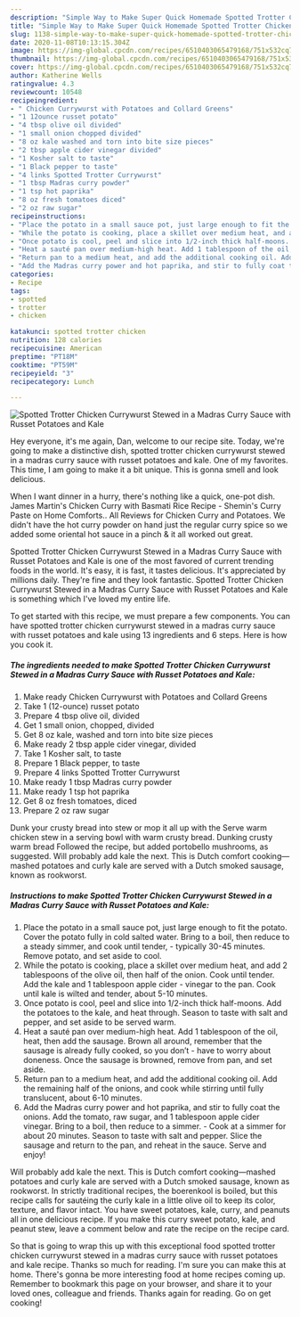 ```yaml
---
description: "Simple Way to Make Super Quick Homemade Spotted Trotter Chicken Currywurst Stewed in a Madras Curry Sauce with Russet Potatoes and Kale"
title: "Simple Way to Make Super Quick Homemade Spotted Trotter Chicken Currywurst Stewed in a Madras Curry Sauce with Russet Potatoes and Kale"
slug: 1138-simple-way-to-make-super-quick-homemade-spotted-trotter-chicken-currywurst-stewed-in-a-madras-curry-sauce-with-russet-potatoes-and-kale
date: 2020-11-08T10:13:15.304Z
image: https://img-global.cpcdn.com/recipes/6510403065479168/751x532cq70/spotted-trotter-chicken-currywurst-stewed-in-a-madras-curry-sauce-with-russet-potatoes-and-kale-recipe-main-photo.jpg
thumbnail: https://img-global.cpcdn.com/recipes/6510403065479168/751x532cq70/spotted-trotter-chicken-currywurst-stewed-in-a-madras-curry-sauce-with-russet-potatoes-and-kale-recipe-main-photo.jpg
cover: https://img-global.cpcdn.com/recipes/6510403065479168/751x532cq70/spotted-trotter-chicken-currywurst-stewed-in-a-madras-curry-sauce-with-russet-potatoes-and-kale-recipe-main-photo.jpg
author: Katherine Wells
ratingvalue: 4.3
reviewcount: 10548
recipeingredient:
- " Chicken Currywurst with Potatoes and Collard Greens"
- "1 12ounce russet potato"
- "4 tbsp olive oil divided"
- "1 small onion chopped divided"
- "8 oz kale washed and torn into bite size pieces"
- "2 tbsp apple cider vinegar divided"
- "1 Kosher salt to taste"
- "1 Black pepper to taste"
- "4 links Spotted Trotter Currywurst"
- "1 tbsp Madras curry powder"
- "1 tsp hot paprika"
- "8 oz fresh tomatoes diced"
- "2 oz raw sugar"
recipeinstructions:
- "Place the potato in a small sauce pot, just large enough to fit the potato. Cover the potato fully in cold salted water. Bring to a boil, then reduce to a steady simmer, and cook until tender, typically 30-45 minutes. Remove potato, and set aside to cool."
- "While the potato is cooking, place a skillet over medium heat, and add 2 tablespoons of the olive oil, then half of the onion. Cook until tender. Add the kale and 1 tablespoon apple cider vinegar to the pan. Cook until kale is wilted and tender, about 5-10 minutes."
- "Once potato is cool, peel and slice into 1/2-inch thick half-moons. Add the potatoes to the kale, and heat through. Season to taste with salt and pepper, and set aside to be served warm."
- "Heat a sauté pan over medium-high heat. Add 1 tablespoon of the oil, heat, then add the sausage. Brown all around, remember that the sausage is already fully cooked, so you don’t have to worry about doneness. Once the sausage is browned, remove from pan, and set aside."
- "Return pan to a medium heat, and add the additional cooking oil. Add the remaining half of the onions, and cook while stirring until fully translucent, about 6-10 minutes."
- "Add the Madras curry power and hot paprika, and stir to fully coat the onions. Add the tomato, raw sugar, and 1 tablespoon apple cider vinegar. Bring to a boil, then reduce to a simmer. Cook at a simmer for about 20 minutes. Season to taste with salt and pepper. Slice the sausage and return to the pan, and reheat in the sauce. Serve and enjoy!"
categories:
- Recipe
tags:
- spotted
- trotter
- chicken

katakunci: spotted trotter chicken 
nutrition: 128 calories
recipecuisine: American
preptime: "PT18M"
cooktime: "PT59M"
recipeyield: "3"
recipecategory: Lunch

---
```



![Spotted Trotter Chicken Currywurst Stewed in a Madras Curry Sauce with Russet Potatoes and Kale](https://img-global.cpcdn.com/recipes/6510403065479168/751x532cq70/spotted-trotter-chicken-currywurst-stewed-in-a-madras-curry-sauce-with-russet-potatoes-and-kale-recipe-main-photo.jpg)

Hey everyone, it's me again, Dan, welcome to our recipe site. Today, we're going to make a distinctive dish, spotted trotter chicken currywurst stewed in a madras curry sauce with russet potatoes and kale. One of my favorites. This time, I am going to make it a bit unique. This is gonna smell and look delicious.

When I want dinner in a hurry, there&#39;s nothing like a quick, one-pot dish. James Martin&#39;s Chicken Curry with Basmati Rice Recipe - Shemin&#39;s Curry Paste on Home Comforts.. All Reviews for Chicken Curry and Potatoes. We didn&#39;t have the hot curry powder on hand just the regular curry spice so we added some oriental hot sauce in a pinch &amp; it all worked out great.

Spotted Trotter Chicken Currywurst Stewed in a Madras Curry Sauce with Russet Potatoes and Kale is one of the most favored of current trending foods in the world. It's easy, it is fast, it tastes delicious. It's appreciated by millions daily. They're fine and they look fantastic. Spotted Trotter Chicken Currywurst Stewed in a Madras Curry Sauce with Russet Potatoes and Kale is something which I've loved my entire life.


To get started with this recipe, we must prepare a few components. You can have spotted trotter chicken currywurst stewed in a madras curry sauce with russet potatoes and kale using 13 ingredients and 6 steps. Here is how you cook it.

<!--inarticleads1-->

##### The ingredients needed to make Spotted Trotter Chicken Currywurst Stewed in a Madras Curry Sauce with Russet Potatoes and Kale:

1. Make ready  Chicken Currywurst with Potatoes and Collard Greens
1. Take 1 (12-ounce) russet potato
1. Prepare 4 tbsp olive oil, divided
1. Get 1 small onion, chopped, divided
1. Get 8 oz kale, washed and torn into bite size pieces
1. Make ready 2 tbsp apple cider vinegar, divided
1. Take 1 Kosher salt, to taste
1. Prepare 1 Black pepper, to taste
1. Prepare 4 links Spotted Trotter Currywurst
1. Make ready 1 tbsp Madras curry powder
1. Make ready 1 tsp hot paprika
1. Get 8 oz fresh tomatoes, diced
1. Prepare 2 oz raw sugar


Dunk your crusty bread into stew or mop it all up with the Serve warm chicken stew in a serving bowl with warm crusty bread. Dunking crusty warm bread Followed the recipe, but added portobello mushrooms, as suggested. Will probably add kale the next. This is Dutch comfort cooking—mashed potatoes and curly kale are served with a Dutch smoked sausage, known as rookworst. 

<!--inarticleads2-->

##### Instructions to make Spotted Trotter Chicken Currywurst Stewed in a Madras Curry Sauce with Russet Potatoes and Kale:

1. Place the potato in a small sauce pot, just large enough to fit the potato. Cover the potato fully in cold salted water. Bring to a boil, then reduce to a steady simmer, and cook until tender, - typically 30-45 minutes. Remove potato, and set aside to cool.
1. While the potato is cooking, place a skillet over medium heat, and add 2 tablespoons of the olive oil, then half of the onion. Cook until tender. Add the kale and 1 tablespoon apple cider - vinegar to the pan. Cook until kale is wilted and tender, about 5-10 minutes.
1. Once potato is cool, peel and slice into 1/2-inch thick half-moons. Add the potatoes to the kale, and heat through. Season to taste with salt and pepper, and set aside to be served warm.
1. Heat a sauté pan over medium-high heat. Add 1 tablespoon of the oil, heat, then add the sausage. Brown all around, remember that the sausage is already fully cooked, so you don’t - have to worry about doneness. Once the sausage is browned, remove from pan, and set aside.
1. Return pan to a medium heat, and add the additional cooking oil. Add the remaining half of the onions, and cook while stirring until fully translucent, about 6-10 minutes.
1. Add the Madras curry power and hot paprika, and stir to fully coat the onions. Add the tomato, raw sugar, and 1 tablespoon apple cider vinegar. Bring to a boil, then reduce to a simmer. - Cook at a simmer for about 20 minutes. Season to taste with salt and pepper. Slice the sausage and return to the pan, and reheat in the sauce. Serve and enjoy!


Will probably add kale the next. This is Dutch comfort cooking—mashed potatoes and curly kale are served with a Dutch smoked sausage, known as rookworst. In strictly traditional recipes, the boerenkool is boiled, but this recipe calls for sautéing the curly kale in a little olive oil to keep its color, texture, and flavor intact. You have sweet potatoes, kale, curry, and peanuts all in one delicious recipe. If you make this curry sweet potato, kale, and peanut stew, leave a comment below and rate the recipe on the recipe card. 

So that is going to wrap this up with this exceptional food spotted trotter chicken currywurst stewed in a madras curry sauce with russet potatoes and kale recipe. Thanks so much for reading. I'm sure you can make this at home. There's gonna be more interesting food at home recipes coming up. Remember to bookmark this page on your browser, and share it to your loved ones, colleague and friends. Thanks again for reading. Go on get cooking!
